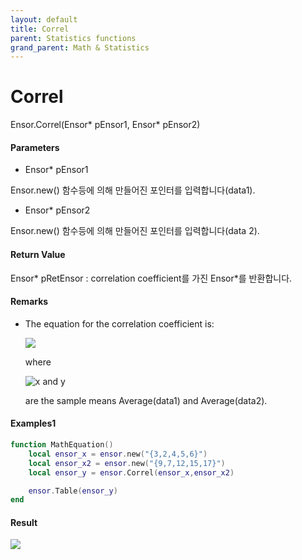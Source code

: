 ```yaml
---
layout: default
title: Correl
parent: Statistics functions
grand_parent: Math & Statistics
---
```


# Correl

Ensor.Correl\(Ensor\* pEnsor1, Ensor\* pEnsor2\)

#### Parameters

* Ensor\* pEnsor1

Ensor.new\(\) 함수등에 의해 만들어진 포인터를 입력합니다\(data1\).

* Ensor\* pEnsor2

Ensor.new\(\) 함수등에 의해 만들어진 포인터를 입력합니다\(data 2\).

#### Return Value

Ensor\* pRetEnsor : correlation coefficient를 가진 Ensor\*를 반환합니다.

#### Remarks

* The equation for the correlation coefficient is:

  ![](/StatisticsAPI/CorrelFunc.png)

  where

  ![](https://support.content.office.net/en-us/media/e50bfa35-f7a7-44ee-91eb-d25d79f90f42.png "x and y")

  are the sample means Average\(data1\) and Average\(data2\).

#### Examples1

```lua
function MathEquation()
 	local ensor_x = ensor.new("{3,2,4,5,6}")
	local ensor_x2 = ensor.new("{9,7,12,15,17}")
	local ensor_y = ensor.Correl(ensor_x,ensor_x2)

 	ensor.Table(ensor_y)
end	
```

#### Result

![](/StatisticsAPI/CorrelReslultTable.png)

